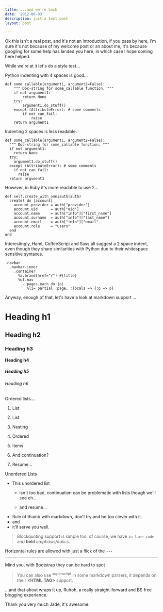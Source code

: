 ```yaml
---
title: ...and we're back
date: '2012-06-03'
description: just a test post
layout: post

---
```


Ok this isn't a real post, and it's not an introduction, if you pass by here, I'm sure it's not because of my welcome post or an about me, it's because googling for some help has landed you here, in which case I hope coming here helped.

While we're at it let's do a style test...

Python indenting with 4 spaces is good...

    def some_callable(argument1, argument2=False):
        """ Doc-string for some_callable function. """
        if not argument1:
            return None
        try:
            argument1.do_stuff()
        except (AttributeError): # some comments
            if not can_fail:
                raise
        return argument1 

Indenting 2 spaces is less readable.

    def some_callable(argument1, argument2=False):
      """ Doc-string for some_callable function. """
      if not argument1:
        return None
      try:
        argument1.do_stuff()
      except (AttributeError): # some comments
        if not can_fail:
          raise
      return argument1 

However, in Ruby it's more readable to use 2...

    def self.create_with_omniauth(auth)
      create! do |account|
        account.provider = auth["provider"]
        account.uid      = auth["uid"]
        account.name     = auth["info"]["first_name"]
        account.surname  = auth["info"]["last_name"]
        account.email    = auth["info"]["email"
        account.role     = "users"
      end
    end

Interestingly, Haml, CoffeeScript and Sass all suggest a 2 space indent, even though they share similarities with Python due to their whitespace sensitive syntaxes.

    .navbar
      .navbar-inner
        .container
          %a.brand(href="/") #{title}
          %ul.nav
            - pages.each do |p|
              %li= partial :page, :locals => {:p => p}
            

Anyway, enough of that, let's have a look at markdown support ... 

# Heading h1

## Heading h2

### Heading h3

#### Heading h4

##### Heading h5

###### Heading h6

Ordered lists....

1. List
  1. List
  1. Nesting
1. Ordered
1. Items
1. And 
  continuation?
  
1. Resume...

Unordered Lists

* This unordered list
  * isn't too bad,
    continuation can be problematic with lists though
    we'll see eh...
    
  * and resume...
* Rule of thumb with markdown, don't try and be too clever with it.
* and 
* it'll serve you well.

> Blockquoting support is simple too.
> of course, we have `in line code` and
> **bold** *emphasis/italics*.

Horizontal rules are allowed with just a flick of the `---`

--- 

Mind you, with Bootstrap they can be hard to spot 

> You can also use <sup>superscript</sup> in 
> some markdown parsers, it depends on their **&lt;HTML TAG&gt;** support.

...and that about wraps it up, Ruhoh, a really straight-forward and BS free blogging experience. 

Thank you very much Jade, it's awesome.
